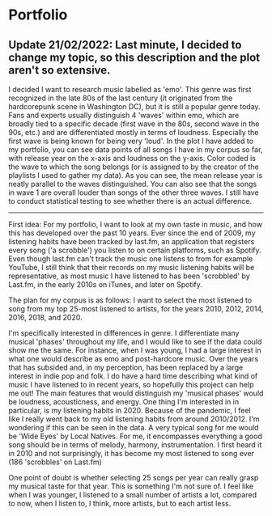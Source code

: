 # Portfolio


## Update 21/02/2022: Last minute, I decided to change my topic, so this description and the plot aren't so extensive.
I decided I want to research music labelled as 'emo'. This genre was first recognized in the late 80s of the last century (it originated from the hardcorepunk scene in Washington DC), but it is still a popular genre today. Fans and experts usually distinguish 4 'waves' within emo, which are broadly tied to a specific decade (first wave in the 80s, second wave in the 90s, etc.) and are differentiated mostly in terms of loudness. Especially the first wave is being known for being very 'loud'.
In the plot I have added to my portfolio, you can see data points of all songs I have in my corpus so far, with release year on the x-axis and loudness on the y-axis. Color coded is the wave to which the song belongs (or is assigned to by the creator of the playlists I used to gather my data). As you can see, the mean release year is neatly parallel to the waves distinguished. You can also see that the songs in wave 1 are overall louder than songs of the other three waves. I still have to conduct statistical testing to see whether there is an actual difference.


-----------------------------------------------------------


First idea:
For my portfolio, I want to look at my own taste in music, and how this has developed over the past 10 years. Ever since the end of 2009, my listening habits have been tracked by last.fm, an application that registers every song ('a scrobble') you listen to on certain platforms, such as Spotify. Even though last.fm can't track the music one listens to from for example YouTube, I still think that their records on my music listening habits will be representative, as most music I have listened to has been 'scrobbled' by Last.fm, in the early 2010s on iTunes, and later on Spotify. 

The plan for my corpus is as follows:
I want to select the most listened to song from my top 25-most listened to artists, for the years 2010, 2012, 2014, 2016, 2018, and 2020.

I'm specifically interested in differences in genre. I differentiate many musical 'phases' throughout my life, and I would like to see if the data could show me the same. For instance, when I was young, I had a large interest in what one would describe as emo and post-hardcore music. Over the years that has subsided and, in my perception, has been replaced by a large interest in indie pop and folk. I do have a hard time describing what kind of music I have listened to in recent years, so hopefully this project can help me out! The main features that would distinguish my 'musical phases' would be loudness, acousticness, and energy. One thing I'm interested in in particular, is my listening habits in 2020. Because of the pandemic, I feel like I really went back to my old listening habits from around 2010/2012. I'm wondering if this can be seen in the data.
A very typical song for me would be 'Wide Eyes' by Local Natives. For me, it encompasses everything a good song should be in terms of melody, harmony, instrumentation. I first heard it in 2010 and not surprisingly, it has become my most listened to song ever (186 'scrobbles' on Last.fm)

One point of doubt is whether selecting 25 songs per year can really grasp my musical taste for that year. This is something I'm not sure of. I feel like when I was younger, I listened to a small number of artists a lot, compared to now, when I listen to, I think, more artists, but to each artist less. 
